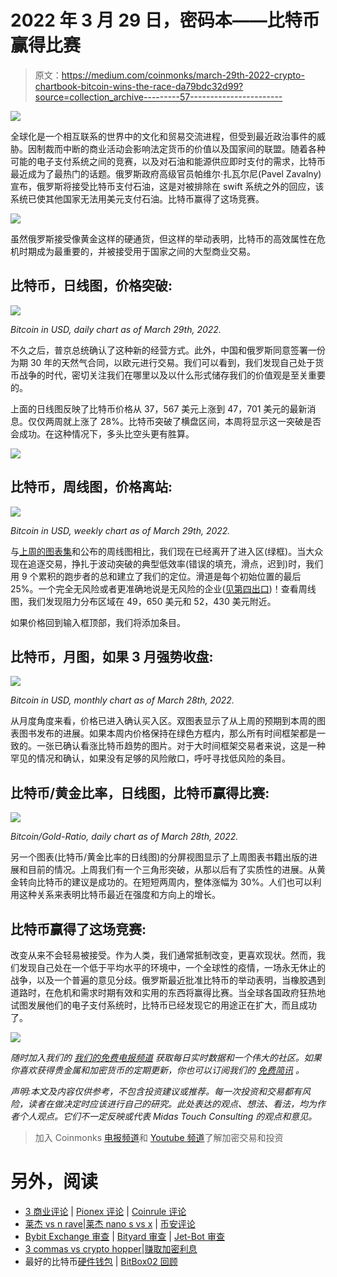 # 2022 年 3 月 29 日，密码本——比特币赢得比赛

> 原文：<https://medium.com/coinmonks/march-29th-2022-crypto-chartbook-bitcoin-wins-the-race-da79bdc32d99?source=collection_archive---------57----------------------->

![](img/712c7c34fcd98a7d0c4df883c8138934.png)

全球化是一个相互联系的世界中的文化和贸易交流进程，但受到最近政治事件的威胁。因制裁而中断的商业活动会影响法定货币的价值以及国家间的联盟。随着各种可能的电子支付系统之间的竞赛，以及对石油和能源供应即时支付的需求，比特币最近成为了最热门的话题。俄罗斯政府高级官员帕维尔·扎瓦尔尼(Pavel Zavalny)宣布，俄罗斯将接受比特币支付石油，这是对被排除在 swift 系统之外的回应，该系统已使其他国家无法用美元支付石油。比特币赢得了这场竞赛。

![](img/dfbf54b5ed5116c940d262a176d6473e.png)

虽然俄罗斯接受像黄金这样的硬通货，但这样的举动表明，比特币的高效属性在危机时期成为最重要的，并被接受用于国家之间的大型商业交易。

## 比特币，日线图，价格突破:

![](img/505532de00269fe7be0042a75679d72e.png)

*Bitcoin in USD, daily chart as of March 29th, 2022.*

不久之后，普京总统确认了这种新的经营方式。此外，中国和俄罗斯同意签署一份为期 30 年的天然气合同，以欧元进行交易。我们可以看到，我们发现自己处于货币战争的时代，密切关注我们在哪里以及以什么形式储存我们的价值观是至关重要的。

上面的日线图反映了比特币价格从 37，567 美元上涨到 47，701 美元的最新消息。仅仅两周就上涨了 28%。比特币突破了横盘区间，本周将显示这一突破是否会成功。在这种情况下，多头比空头更有胜算。

![](img/03dcacbf6448e385bcaf509796536dd3.png)

## 比特币，周线图，价格离站:

![](img/94348553a6cbfdd3c6d3c33e577a1896.png)

*Bitcoin in USD, weekly chart as of March 29th, 2022.*

与[上周的图表集](https://www.midastouch-consulting.com/crypto-chartbook-22032022-bitcoins-time-to-go)和公布的周线图相比，我们现在已经离开了进入区(绿框)。当大众现在追逐交易，挣扎于波动突破的典型低效率(错误的填充，滑点，迟到)时，我们用 9 个累积的跑步者的总和建立了我们的定位。滑道是每个初始位置的最后 25%。一个完全无风险或者更准确地说是无风险的企业([见第四出口](https://www.midastouch-consulting.com/services/glossary))！查看周线图，我们发现阻力分布区域在 49，650 美元和 52，430 美元附近。

如果价格回到输入框顶部，我们将添加条目。

## 比特币，月图，如果 3 月强势收盘:

![](img/b969dbe61cccca18377f26c00fc49c2f.png)

*Bitcoin in USD, monthly chart as of March 28th, 2022.*

从月度角度来看，价格已进入确认买入区。双图表显示了从上周的预期到本周的图表图书发布的进展。如果本周内价格保持在绿色方框内，那么所有时间框架都是一致的。一张已确认看涨比特币趋势的图片。对于大时间框架交易者来说，这是一种罕见的情况和确认，如果没有足够的风险敞口，呼吁寻找低风险的条目。

## 比特币/黄金比率，日线图，比特币赢得比赛:

![](img/c903fd57153e3fad0dcb1990def6fcd0.png)

*Bitcoin/Gold-Ratio, daily chart as of March 28th, 2022.*

另一个图表(比特币/黄金比率的日线图)的分屏视图显示了上周图表书籍出版的进展和目前的情况。上周我们有一个三角形突破，从那以后有了实质性的进展。从黄金转向比特币的建议是成功的。在短短两周内，整体涨幅为 30%。人们也可以利用这种关系来表明比特币最近在强度和方向上的增长。

## 比特币赢得了这场竞赛:

改变从来不会轻易被接受。作为人类，我们通常抵制改变，更喜欢现状。然而，我们发现自己处在一个低于平均水平的环境中，一个全球性的疫情，一场永无休止的战争，以及一个普遍的意见分歧。俄罗斯最近批准比特币的举动表明，当橡胶遇到道路时，在危机和需求时期有效和实用的东西将赢得比赛。当全球各国政府狂热地试图发展他们的电子支付系统时，比特币已经发现它的用途正在扩大，而且成功了。

![](img/8abb3be17f36558501c949e9219af80e.png)

*随时加入我们的* [*我们的免费电报频道*](https://www.midastouch-consulting.com/services/newsletter-telegram) *获取每日实时数据和一个伟大的社区。如果你喜欢获得贵金属和加密货币的定期更新，你也可以订阅我们的* [*免费简讯*](http://bit.ly/1EUdt2K) *。*

*声明:本文及内容仅供参考，不包含投资建议或推荐。每一次投资和交易都有风险，读者在做决定时应该进行自己的研究。此处表达的观点、想法、看法，均为作者个人观点。它们不一定反映或代表 Midas Touch Consulting 的观点和意见。*

> 加入 Coinmonks [电报频道](https://t.me/coincodecap)和 [Youtube 频道](https://www.youtube.com/c/coinmonks/videos)了解加密交易和投资

# 另外，阅读

*   [3 商业评论](/coinmonks/3commas-review-an-excellent-crypto-trading-bot-2020-1313a58bec92) | [Pionex 评论](https://coincodecap.com/pionex-review-exchange-with-crypto-trading-bot) | [Coinrule 评论](/coinmonks/coinrule-review-2021-a-beginner-friendly-crypto-trading-bot-daf0504848ba)
*   [莱杰 vs n rave](/coinmonks/ledger-vs-ngrave-zero-7e40f0c1d694)|[莱杰 nano s vs x](/coinmonks/ledger-nano-s-vs-x-battery-hardware-price-storage-59a6663fe3b0) | [币安评论](/coinmonks/binance-review-ee10d3bf3b6e)
*   [Bybit Exchange 审查](/coinmonks/bybit-exchange-review-dbd570019b71) | [Bityard 审查](https://coincodecap.com/bityard-reivew) | [Jet-Bot 审查](https://coincodecap.com/jet-bot-review)
*   [3 commas vs crypto hopper](/coinmonks/3commas-vs-pionex-vs-cryptohopper-best-crypto-bot-6a98d2baa203)|[赚取加密利息](/coinmonks/earn-crypto-interest-b10b810fdda3)
*   最好的比特币[硬件钱包](/coinmonks/hardware-wallets-dfa1211730c6) | [BitBox02 回顾](/coinmonks/bitbox02-review-your-swiss-bitcoin-hardware-wallet-c36c88fff29)